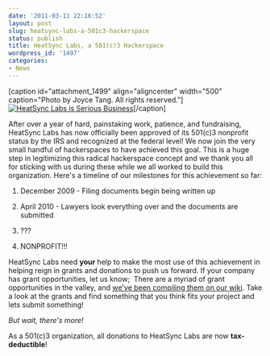 ```yaml
---
date: '2011-03-11 22:16:52'
layout: post
slug: heatsync-labs-a-501c3-hackerspace
status: publish
title: HeatSync Labs, a 501(c)3 Hackerspace
wordpress_id: '1497'
categories:
- News
---
```


[caption id="attachment_1499" align="aligncenter" width="500" caption="Photo by Joyce Tang.  All rights reserved."][![HeatSync Labs is Serious Business](http://www.heatsynclabs.org/wp-content/uploads/2011/03/5315074812_1a58015b4a.jpg)](http://www.flickr.com/photos/thejoycelet/5315074812/in/pool-1298721@N24/)[/caption]

After over a year of hard, painstaking work, patience, and fundraising, HeatSync Labs has now officially been approved of its 501(c)3 nonprofit status by the IRS and recognized at the federal level! We now join the very small handful of hackerspaces to have achieved this goal.  This is a huge step in legitimizing this radical hackerspace concept and we thank you all for sticking with us during these while we all worked to build this organization.  Here's a timeline of our milestones for this achievement so far:



	
  1. December 2009 - Filing documents begin being written up

	
  2. April 2010 - Lawyers look everything over and the documents are submitted

	
  3. ???

	
  4. NONPROFIT!!!


HeatSync Labs need **your** help to make the most use  of this achievement in helping reign in grants and donations to push us forward. If your company has grant opportunities, let us know;  There are a myriad of grant opportunities in the valley, and [we've been compiling them on our wiki](http://wiki.heatsynclabs.org/wiki/Grants). Take a look at the grants and find something that you think fits your project and lets submit something!

_But wait, there's more!_

As a 501(c)3 organization, all donations to HeatSync Labs are now **tax-deductible**!
